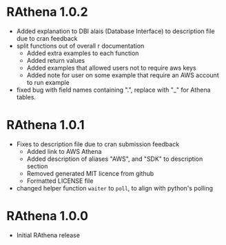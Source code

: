 # RAthena 1.0.2
* Added explanation to DBI alais (Database Interface) to description file due to cran feedback
* split functions out of overall r documentation
  * Added extra examples to each function
  * Added return values
  * Added examples that allowed users not to require aws keys
  * Added note for user on some example that require an AWS account to run example
* fixed bug with field names containing ".", replace with "_" for Athena tables.

# RAthena 1.0.1 
* Fixes to description file due to cran submission feedback
  * Added link to AWS Athena
  * Added description of aliases "AWS", and "SDK" to description section
  * Removed generated MIT licence from github
  * Formatted LICENSE file
* changed helper function `waiter` to `poll`, to align with python's polling

# RAthena 1.0.0
* Initial RAthena release